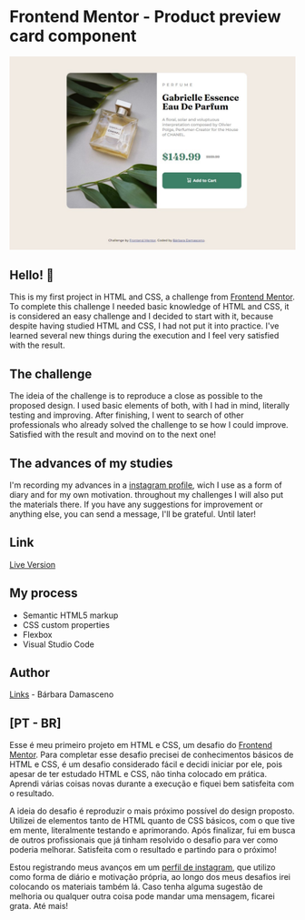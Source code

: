 # Frontend Mentor - Product preview card component

![Design preview for the Product preview card component coding challenge](./design/Screenshot.jpg)

## Hello! 👋

This is my first project in HTML and CSS, a challenge from [Frontend Mentor](https://www.frontendmentor.io).
To complete this challenge I needed basic knowledge of HTML and CSS, it is considered an easy challenge and I decided to start with it, because despite having studied HTML and CSS, I had not put it into practice. I've learned several new things during the execution and I feel very satisfied with the result.

## The challenge

The ideia of the challenge is to reproduce a close as possible to the proposed design. I used basic elements of both, with I had in mind, literally testing and improving. After finishing, I went to search of other professionals who already solved the challenge to se how I could improve. Satisfied with the result and movind on to the next one!

## The advances of my studies

I'm recording my advances in a [instagram profile](https://www.instagram.com/kalidah.dev), wich I use as a form of diary and for my own motivation. throughout my challenges I will also put the materials there. If you have any suggestions for improvement or anything else, you can send a message, I'll be grateful. Until later!

## Link
[Live Version](https://cozy-manatee-dcc17b.netlify.app)

## My process
- Semantic HTML5 markup
- CSS custom properties
- Flexbox
- Visual Studio Code

## Author
[Links](https://linktr.ee/barbaradamas.dev) - Bárbara Damasceno

## [PT - BR]
Esse é meu primeiro projeto em HTML e CSS, um desafio do [Frontend Mentor](https://www.frontendmentor.io). Para completar esse desafio precisei de conhecimentos básicos de HTML e CSS, é um desafio considerado fácil e decidi iniciar por ele, pois apesar de ter estudado HTML e CSS, não tinha colocado em prática. Aprendi várias coisas novas durante a execução e fiquei bem satisfeita com o resultado.

A ideia do desafio é reproduzir o mais próximo possível do design proposto. Utilizei de elementos tanto de HTML quanto de CSS básicos, com o que tive em mente, literalmente testando e aprimorando. Após finalizar, fui em busca de outros profissionais que já tinham resolvido o desafio para ver como poderia melhorar. Satisfeita com o resultado e partindo para o próximo!

Estou registrando meus avanços em um [perfil de instagram](https://www.instagram.com/kalidah.dev), que utilizo como forma de diário e motivação própria, ao longo dos meus desafios irei colocando os materiais também lá. Caso tenha alguma sugestão de melhoria ou qualquer outra coisa pode mandar uma mensagem, ficarei grata. Até mais!
